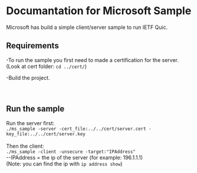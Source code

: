 # Documantation for Microsoft Sample

Microsoft has build a simple client/server sample to run IETF Quic.

## Requirements

-To run the sample you first need to made a certification for the server. <br />
(Look at cert folder: ```cd ../cert/```)

-Build the project.
<br /><br /><br />

## Run the sample

Run the server first:<br />
```./ms_sample -server -cert_file:../../cert/server.cert -key_file:../../cert/server.key```
<br /><br />
Then the client:<br />
```./ms_sample -client -unsecure -target:"IPAddress" ``` <br />
--IPAddress = the ip of the server (for example: 196.1.1.1)
<br />
(Note: you can find the ip with ```ip address show```)
